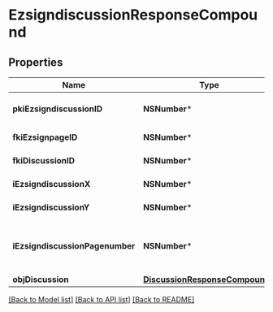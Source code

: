# EzsigndiscussionResponseCompound

## Properties
Name | Type | Description | Notes
------------ | ------------- | ------------- | -------------
**pkiEzsigndiscussionID** | **NSNumber*** | The unique ID of the Ezsigndiscussion | 
**fkiEzsignpageID** | **NSNumber*** | The unique ID of the Ezsignpage | 
**fkiDiscussionID** | **NSNumber*** | The unique ID of the Discussion | 
**iEzsigndiscussionX** | **NSNumber*** | The x of the Ezsigndiscussion | 
**iEzsigndiscussionY** | **NSNumber*** | The y of the Ezsigndiscussion | 
**iEzsigndiscussionPagenumber** | **NSNumber*** | The page number in the Ezsigndocument for the Ezsigndiscussion | 
**objDiscussion** | [**DiscussionResponseCompound***](DiscussionResponseCompound.md) |  | 

[[Back to Model list]](../README.md#documentation-for-models) [[Back to API list]](../README.md#documentation-for-api-endpoints) [[Back to README]](../README.md)


